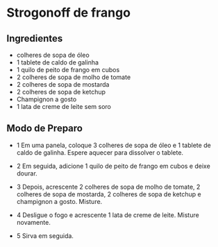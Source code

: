 # Strogonoff de frango

## Ingredientes

- colheres de sopa de óleo
- 1 tablete de caldo de galinha
- 1 quilo de peito de frango em cubos
- 2 colheres de sopa de molho de tomate
- 2 colheres de sopa de mostarda
- 2 colheres de sopa de ketchup
- Champignon a gosto
- 1 lata de creme de leite sem soro

## Modo de Preparo

- 1 Em uma panela, coloque 3 colheres de sopa de óleo e 1 tablete de caldo de galinha. Espere aquecer para dissolver o tablete.

- 2 Em seguida, adicione 1 quilo de peito de frango em cubos e deixe dourar.

- 3 Depois, acrescente 2 colheres de sopa de molho de tomate, 2 colheres de sopa de mostarda, 2 colheres de sopa de ketchup e champignon a gosto. Misture.

- 4 Desligue o fogo e acrescente 1 lata de creme de leite. Misture novamente.

- 5 Sirva em seguida.
